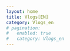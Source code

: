 ```yaml
---
layout: home
title: Vlogs[EN]
category: Vlogs_en
# pagination: 
#   enabled: true
#   category: Vlogs_en
---
```

